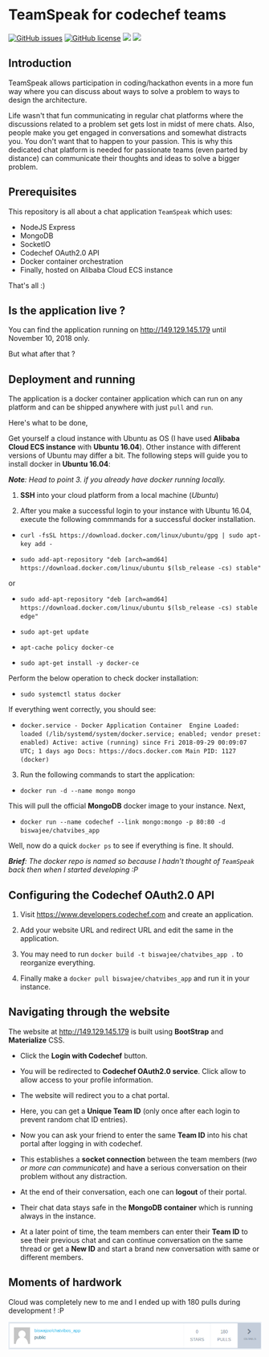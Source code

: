 # TeamSpeak for codechef teams

[![GitHub issues](https://img.shields.io/github/issues/Biswajee/TeamSpeak.svg)](https://github.com/Biswajee/TeamSpeak/issues)
[![GitHub license](https://img.shields.io/github/license/Biswajee/TeamSpeak.svg)](https://github.com/Biswajee/TeamSpeak/blob/master/LICENSE)
[![](https://images.microbadger.com/badges/image/biswajee/chatvibes_app.svg)](https://hub.docker.com/r/biswajee/chatvibes_app/)
[![](https://images.microbadger.com/badges/version/biswajee/chatvibes_app.svg)](https://hub.docker.com/r/biswajee/chatvibes_app/)

## Introduction
TeamSpeak allows participation in coding/hackathon events in a more fun way where you can discuss about ways to solve a problem to ways to design the architecture.

Life wasn't that fun communicating in regular chat platforms where the discussions related to a problem set gets lost in midst of mere chats. Also, people make you get engaged in conversations and somewhat distracts you. You don't want that to happen to your passion. This is why this dedicated chat platform is needed for passionate teams (even parted by distance) can communicate their thoughts and ideas to solve a bigger problem.

## Prerequisites

This repository is all about a chat application `TeamSpeak` which uses:
+ NodeJS Express
+ MongoDB
+ SocketIO
+ Codechef OAuth2.0 API
+ Docker container orchestration
+ Finally, hosted on Alibaba Cloud ECS instance

That's all :)

## Is the application live ?
You can find the application running on http://149.129.145.179 until November 10, 2018 only.

But what after that ?

## Deployment and running

The application is a docker container application which can run on any platform and can be shipped anywhere with just `pull` and `run`.

Here's what to be done,

Get yourself a cloud instance with Ubuntu as OS (I have used **Alibaba Cloud ECS instance** with **Ubuntu 16.04**). Other instance with different versions of Ubuntu may differ a bit. The following steps will guide you to install docker in **Ubuntu 16.04**:

_**Note**: Head to point 3. if you already have docker running locally._

1. **SSH** into your cloud platform from a local machine (*Ubuntu*)

2. After you make a successful login to your instance with Ubuntu 16.04, execute the following commmands for a successful docker installation.
 + `curl -fsSL https://download.docker.com/linux/ubuntu/gpg | sudo apt-key add -`

  + `sudo add-apt-repository "deb [arch=amd64] https://download.docker.com/linux/ubuntu $(lsb_release -cs) stable"`

  or

  + `sudo add-apt-repository "deb [arch=amd64] https://download.docker.com/linux/ubuntu $(lsb_release -cs) stable edge"`

  + `sudo apt-get update`

  + `apt-cache policy docker-ce`

  + `sudo apt-get install -y docker-ce`

  Perform the below operation to check docker installation:

  + `sudo systemctl status docker`

  If everything went correctly, you should see:

  + `docker.service - Docker Application Container  Engine Loaded: loaded (/lib/systemd/system/docker.service; enabled; vendor preset: enabled)
   Active: active (running) since Fri 2018-09-29 00:09:07 UTC; 1 days ago
     Docs: https://docs.docker.com
     Main PID: 1127 (docker)`

3. Run the following commands to start the application:
 + `docker run -d --name mongo mongo`

 This will pull the official **MongoDB** docker image to your instance. Next,
  + `docker run --name codechef --link mongo:mongo -p 80:80 -d biswajee/chatvibes_app`


  Well, now do a quick `docker ps` to see if everything is fine. It should.

  _**Brief**: The docker repo is named so because I hadn't thought of `TeamSpeak` back then when I started developing :P_

  ## Configuring the Codechef OAuth2.0 API

  1. Visit https://www.developers.codechef.com and create an application.

  2. Add your website URL and redirect URL and edit the same in the application.

  3. You may need to run `docker build -t biswajee/chatvibes_app .` to reorganize everything.

  4. Finally make a `docker pull biswajee/chatvibes_app` and run it in your instance.

## Navigating through the website

The website at http://149.129.145.179 is built using **BootStrap** and **Materialize** CSS.

+ Click the **Login with Codechef** button.

+ You will be redirected to **Codechef OAuth2.0 service**. Click allow to allow access to your profile information.

+ The website will redirect you to a chat portal.

+ Here, you can get a **Unique Team ID** (only once after each login to prevent random chat ID entries).

+ Now you can ask your friend to enter the same **Team ID** into his chat portal after logging in with codechef.

+ This establishes a **socket connection** between the team members (_two or more can communicate_) and have a serious conversation on their problem without any distraction.

+ At the end of their conversation, each one can **logout** of their portal.

+ Their chat data stays safe in the **MongoDB container** which is running always in the instance.

+ At a later point of time, the team members can enter their **Team ID** to see their previous chat and can continue conversation on the same thread or get a **New ID** and start a brand new conversation with same or different members.

## Moments of hardwork
Cloud was completely new to me and I ended up with 180 pulls during development ! :P

![Alt text](screenshots/docker_repo.png?raw=true)
